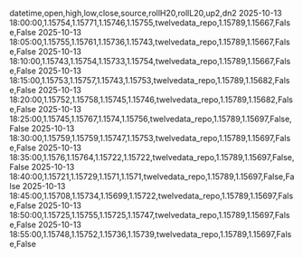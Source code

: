 datetime,open,high,low,close,source,rollH20,rollL20,up2,dn2
2025-10-13 18:00:00,1.15754,1.15771,1.15746,1.15755,twelvedata_repo,1.15789,1.15667,False,False
2025-10-13 18:05:00,1.15755,1.15761,1.15736,1.15743,twelvedata_repo,1.15789,1.15667,False,False
2025-10-13 18:10:00,1.15743,1.15754,1.15733,1.15754,twelvedata_repo,1.15789,1.15667,False,False
2025-10-13 18:15:00,1.15753,1.15757,1.15743,1.15753,twelvedata_repo,1.15789,1.15682,False,False
2025-10-13 18:20:00,1.15752,1.15758,1.15745,1.15746,twelvedata_repo,1.15789,1.15682,False,False
2025-10-13 18:25:00,1.15745,1.15767,1.1574,1.15756,twelvedata_repo,1.15789,1.15697,False,False
2025-10-13 18:30:00,1.15759,1.15759,1.15747,1.15753,twelvedata_repo,1.15789,1.15697,False,False
2025-10-13 18:35:00,1.1576,1.15764,1.15722,1.15722,twelvedata_repo,1.15789,1.15697,False,False
2025-10-13 18:40:00,1.15721,1.15729,1.1571,1.1571,twelvedata_repo,1.15789,1.15697,False,False
2025-10-13 18:45:00,1.15708,1.15734,1.15699,1.15722,twelvedata_repo,1.15789,1.15697,False,False
2025-10-13 18:50:00,1.15725,1.15755,1.15725,1.15747,twelvedata_repo,1.15789,1.15697,False,False
2025-10-13 18:55:00,1.15748,1.15752,1.15736,1.15739,twelvedata_repo,1.15789,1.15697,False,False
